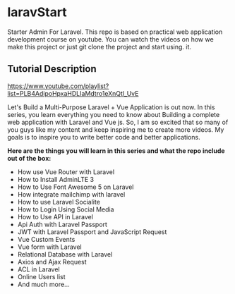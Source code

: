 # laravStart
Starter Admin For Laravel. This repo is based on practical web application development course on youtube. You can watch the videos on how we make this project or just git clone the project and start using. it. 

## Tutorial Description 
https://www.youtube.com/playlist?list=PLB4AdipoHpxaHDLIaMdtro1eXnQtl_UvE

Let's Build a Multi-Purpose Laravel + Vue Application is out now. In this series, you learn everything you need to know about Building a complete web application with Laravel and Vue js. So, I am so excited that so many of you guys like my content and keep inspiring me to create more videos. My goals is to inspire you to write better code and better applications. 


<b> Here are the things you will learn in this series and what the repo include out of the box: </b>

* How use Vue Router with Laravel
* How to Install AdminLTE 3
* How to Use Font Awesome 5 on Laravel
* How integrate mailchimp with laravel
* How to use Laravel Socialite
* How to Login Using Social Media
* How to Use API in Laravel
* Api Auth with Laravel Passport
* JWT with Laravel Passport and JavaScript Request
* Vue Custom Events
* Vue form with Laravel
* Relational Database with Laravel
* Axios and Ajax Request
* ACL in Laravel
* Online Users list
* And much more...
